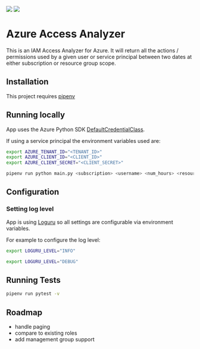 ![](https://img.shields.io/github/license/spectrum048k/AzureAccessAnalyzer)
![](https://img.shields.io/github/repo-size/spectrum048k/AzureAccessAnalyzer)

# Azure Access Analyzer

This is an IAM Access Analyzer for Azure. It will return all the actions / permissions used by a given user or service principal between two dates at either subscription or resource group scope.

## Installation

This project requires [pipenv](https://pipenv.pypa.io/en/latest/index.html)

## Running locally

App uses the Azure Python SDK [DefaultCredentialClass](https://learn.microsoft.com/en-us/python/api/azure-identity/azure.identity.defaultazurecredential?view=azure-python).


If using a service principal the environment variables used are:

```sh
export AZURE_TENANT_ID="<TENANT_ID>"
export AZURE_CLIENT_ID="<CLIENT_ID>"
export AZURE_CLIENT_SECRET="<CLIENT_SECRET>"
```

```sh
pipenv run python main.py <subscription> <username> <num_hours> <resource_group_name>
```

## Configuration

### Setting log level

App is using [Loguru](https://loguru.readthedocs.io/en/stable/index.html) so all settings are configurable via environment variables.

For example to configure the log level:

```sh
export LOGURU_LEVEL="INFO"
```

```sh
export LOGURU_LEVEL="DEBUG"
```

## Running Tests

```sh
pipenv run pytest -v
```

## Roadmap

- handle paging
- compare to existing roles
- add management group support
